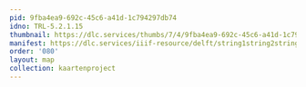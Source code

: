 ```yaml
---
pid: 9fba4ea9-692c-45c6-a41d-1c794297db74
idno: TRL-5.2.1.15
thumbnail: https://dlc.services/thumbs/7/4/9fba4ea9-692c-45c6-a41d-1c794297db74/full/400,339/0/default.jpg
manifest: https://dlc.services/iiif-resource/delft/string1string2string3/kaartenproject-2007/TRL-5.2.1.15
order: '080'
layout: map
collection: kaartenproject
---
```

